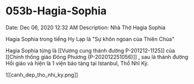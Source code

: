# 053b-Hagia-Sophia

Date: Dec 06, 2020 12:32 AM
Description: Nhà Thờ Hagia Sophia

Hagia Sophia trong tiếng Hy Lạp là "Sự khôn ngoan của Thiên Chúa"

Hagia Sophia từng là [[Vương cung thánh đường P-201212-1125]] của [[Chính thống giáo Đông Phương (P-202012251056)]] , sau là thánh đường Hồi giáo và hiện là 1 viện bảo tàng tại Istanbul, Thổ Nhĩ Kỳ. 

![[canh_dep_tho_nhi_ky.png]]